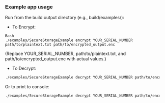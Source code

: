 ### Example app usage
Run from the build output directory (e.g., build/examples/):

- To Encrypt:
```
Bash
./examples/SecureStorageExample encrypt YOUR_SERIAL_NUMBER path/to/plaintext.txt path/to/encrypted_output.enc
```
(Replace YOUR_SERIAL_NUMBER, path/to/plaintext.txt, and path/to/encrypted_output.enc with actual values.)

- To Decrypt:
```Bash
./examples/SecureStorageExample decrypt YOUR_SERIAL_NUMBER path/to/encrypted_output.enc path/to/decrypted_plaintext.txt
```

Or to print to console:
```Bash
./examples/SecureStorageExample decrypt YOUR_SERIAL_NUMBER path/to/encrypted_output.enc -
```
